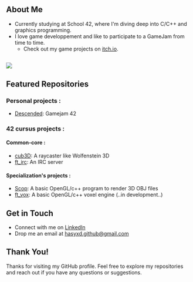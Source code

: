 ## About Me
- Currently studying at School 42, where I'm diving deep into C/C++ and graphics programming.
- I love game developpement and like to participate to a GameJam from time to time.
  - Check out my game projects on [itch.io](https://HaSYxD.itch.io/).

##
<img src="https://skillicons.dev/icons?i=c,cpp,bash,git,vim,arch,linux" />

## Featured Repositories
### Personal projects :
- [Descended](https://hasyxd.itch.io/descended): Gamejam 42

### 42 cursus projects :
#### Common-core :
- [cub3D](https://github.com/HaSYxD/Cub3D): A raycaster like Wolfenstein 3D
- [ft_irc](https://github.com/HaSYxD/IRC): An IRC server
#### Specialization's projects :
 - [Scop](https://github.com/HaSYxD/Scop): A basic OpenGL/c++ program to render 3D OBJ files
 - [ft_vox](https://github.com/DailyWind00/ft_vox): A basic OpenGL/c++ voxel engine (..in development..)

## Get in Touch
- Connect with me on [LinkedIn](https://www.linkedin.com/in/anthony-liaudet-0b5a11323/)
- Drop me an email at hasyxd.github@gmail.com

## Thank You!
Thanks for visiting my GitHub profile. Feel free to explore my repositories and reach out if you have any questions or suggestions.
